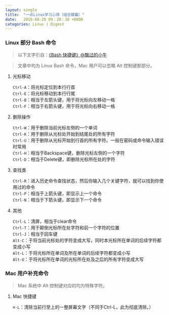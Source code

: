 ```yaml
---
layout: single
title:  "一点Linux学习心得（组合键篇）"
date:   2016-08-20 09：20：38 +0800
categories: Linux | Digest
---
```


### Linux 部分 Bash 命令

> 以下文字引自：[《Bash 快捷键》@飘过的小牛](http://github.thinkingbar.com/bash/)

> 文章中均为 Linux Bash 命令，Mac 用户可以忽略 Alt 控制键那部分。

1. 光标移动

    `Ctrl-A`：将光标定位到本行行首    
    `Ctrl-E`：将光标移动到本行行尾    
    `Ctrl-B`：相当于左箭头键，用于将光标向左移动一格    
    `Ctrl-F`：相当于右箭头键，用于将光标向右移动一格    

2. 删除操作

    `Ctrl-W`：用于删除当前光标左侧的一个单词    
    `Ctrl-K`：用于删除从光标处开始到结尾处的所有字符    
    `Ctrl-U`：用于删除从光标开始到行首的所有字符。一般在密码或命令输入错误时常用    
    `Ctrl-H`：相当于Backspace键，删除光标左侧的一个字符    
    `Ctrl-D`：相当于Delete键，即删除光标所在处的字符    

3. 查找类

    `Ctrl-R`：进入历史命令查找状态，然后你输入几个关键字符，就可以找到你使用过的命令    
    `Ctrl-P`：相当于上箭头键，即显示上一个命令    
    `Ctrl-N`：相当于下箭头键，即显示下一个命令    

4. 其他

    `Ctrl-L`：清屏，相当于clear命令    
    `Ctrl-T`：用于颠倒光标所在处字符和前一个字符的位置    
    `Ctrl-J`：相当于回车键    
    `Alt-C`：于将当前光标处的字符变成大写，同时本光标所在单词的后续字符都变成小写    
    `Alt-L`：于将光标所在单词及所在单词的后续字符都变成小写    
    `Alt-U`：于将光标所在单词的光标所在处及之后的所有字符变成大写    


### Mac 用户补充命令

> Mac 系统中 Alt 控制键对应的均为特殊字符。

1. Mac 快捷键

    `⌘-L`：清除当前行至上的一整屏幕文字（不同于Ctrl-L，此为彻底清除。）
